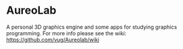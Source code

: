 # AureoLab

A personal 3D graphics engine and some apps for studying graphics programming. For more info please see the wiki: https://github.com/vug/Aureolab/wiki
